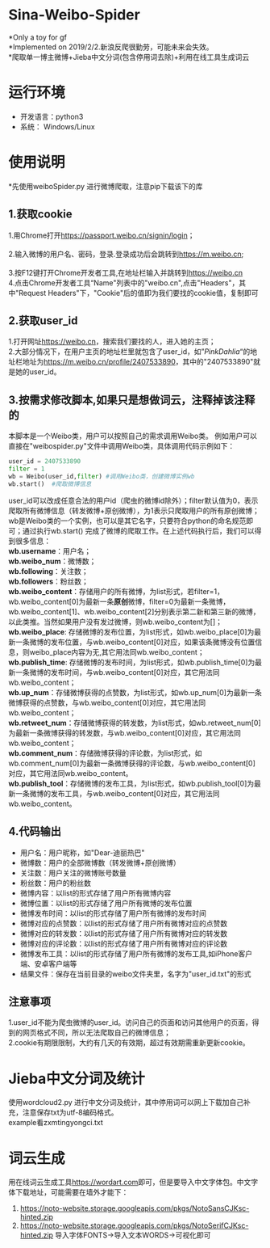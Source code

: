 # Sina-Weibo-Spider
*Only a toy for gf  
*Implemented on 2019/2/2.新浪反爬很勤劳，可能未来会失效。  
*爬取单一博主微博+Jieba中文分词(包含停用词去除)+利用在线工具生成词云

# 运行环境
- 开发语言：python3
- 系统： Windows/Linux

# 使用说明  
*先使用weiboSpider.py 进行微博爬取，注意pip下载该下的库
## 1.获取cookie
1.用Chrome打开<https://passport.weibo.cn/signin/login>；<br>  
2.输入微博的用户名、密码，登录.登录成功后会跳转到<https://m.weibo.cn>;<br>  
3.按F12键打开Chrome开发者工具,在地址栏输入并跳转到<https://weibo.cn>  
4.点击Chrome开发者工具“Name"列表中的"weibo.cn",点击"Headers"，其中"Request Headers"下，"Cookie"后的值即为我们要找的cookie值，复制即可

## 2.获取user_id
1.打开网址<https://weibo.cn>，搜索我们要找的人，进入她的主页；<br>
2.大部分情况下，在用户主页的地址栏里就包含了user_id，如”_PinkDahlia_“的地址栏地址为<https://m.weibo.cn/profile/2407533890>，其中的"2407533890"就是她的user_id。

## 3.按需求修改脚本,如果只是想做词云，注释掉该注释的
本脚本是一个Weibo类，用户可以按照自己的需求调用Weibo类。
例如用户可以直接在"weibospider.py"文件中调用Weibo类，具体调用代码示例如下：
```python
user_id = 2407533890
filter = 1
wb = Weibo(user_id,filter) #调用Weibo类，创建微博实例wb
wb.start()  #爬取微博信息
```
user_id可以改成任意合法的用户id（爬虫的微博id除外）；filter默认值为0，表示爬取所有微博信息（转发微博+原创微博），为1表示只爬取用户的所有原创微博；wb是Weibo类的一个实例，也可以是其它名字，只要符合python的命名规范即可；通过执行wb.start() 完成了微博的爬取工作。在上述代码执行后，我们可以得到很多信息：<br>
**wb.username**：用户名；<br>
**wb.weibo_num**：微博数；<br>
**wb.following**：关注数；<br>
**wb.followers**：粉丝数；<br>
**wb.weibo_content**：存储用户的所有微博，为list形式，若filter=1， wb.weibo_content[0]为最新一条**原创**微博，filter=0为最新一条微博，wb.weibo_content[1]、wb.weibo_content[2]分别表示第二新和第三新的微博，以此类推。当然如果用户没有发过微博，则wb.weibo_content为[]；<br>
**wb.weibo_place**: 存储微博的发布位置，为list形式，如wb.weibo_place[0]为最新一条微博的发布位置，与wb.weibo_content[0]对应，如果该条微博没有位置信息，则weibo_place内容为无,其它用法同wb.weibo_content；<br>
**wb.publish_time**: 存储微博的发布时间，为list形式，如wb.publish_time[0]为最新一条微博的发布时间，与wb.weibo_content[0]对应，其它用法同wb.weibo_content；<br>
**wb.up_num**：存储微博获得的点赞数，为list形式，如wb.up_num[0]为最新一条微博获得的点赞数，与wb.weibo_content[0]对应，其它用法同wb.weibo_content；<br>
**wb.retweet_num**：存储微博获得的转发数，为list形式，如wb.retweet_num[0]为最新一条微博获得的转发数，与wb.weibo_content[0]对应，其它用法同wb.weibo_content；<br>
**wb.comment_num**：存储微博获得的评论数，为list形式，如wb.comment_num[0]为最新一条微博获得的评论数，与wb.weibo_content[0]对应，其它用法同wb.weibo_content。<br>
**wb.publish_tool**：存储微博的发布工具，为list形式，如wb.publish_tool[0]为最新一条微博的发布工具，与wb.weibo_content[0]对应，其它用法同wb.weibo_content。

## 4.代码输出
- 用户名：用户昵称，如"Dear-迪丽热巴"
- 微博数：用户的全部微博数（转发微博+原创微博）
- 关注数：用户关注的微博账号数量
- 粉丝数：用户的粉丝数
- 微博内容：以list的形式存储了用户所有微博内容
- 微博位置：以list的形式存储了用户所有微博的发布位置
- 微博发布时间：以list的形式存储了用户所有微博的发布时间
- 微博对应的点赞数：以list的形式存储了用户所有微博对应的点赞数
- 微博对应的转发数：以list的形式存储了用户所有微博对应的转发数
- 微博对应的评论数：以list的形式存储了用户所有微博对应的评论数
- 微博发布工具：以list的形式存储了用户所有微博的发布工具,如iPhone客户端、安卓客户端等
- 结果文件：保存在当前目录的weibo文件夹里，名字为"user_id.txt"的形式

## 注意事项
1.user_id不能为爬虫微博的user_id。访问自己的页面和访问其他用户的页面，得到的网页格式不同，所以无法爬取自己的微博信息；<br>
2.cookie有期限限制，大约有几天的有效期，超过有效期需重新更新cookie。

# Jieba中文分词及统计
使用wordcloud2.py 进行中文分词及统计，其中停用词可以网上下载加自己补充，注意保存txt为utf-8编码格式。  
example看zxmtingyongci.txt

# 词云生成
用在线词云生成工具<https://wordart.com>即可，但是要导入中文字体包。中文字体下载地址，可能需要在墙外才能下：  
1. <https://noto-website.storage.googleapis.com/pkgs/NotoSansCJKsc-hinted.zip>
2. <https://noto-website.storage.googleapis.com/pkgs/NotoSerifCJKsc-hinted.zip>
导入字体FONTS->导入文本WORDS->可视化即可


